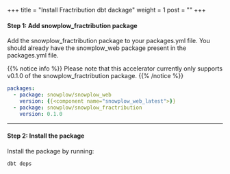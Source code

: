 +++
title = "Install Fractribution dbt dackage"
weight = 1
post = ""
+++


#### **Step 1:** Add snowplow_fractribution package
Add the snowplow_fractribution package to your packages.yml file. You should already have the snowplow_web package present in the packages.yml file.

{{% notice info %}}
Please note that this accelerator currently only supports v0.1.0 of the snowplow_fractribution package.
{{% /notice %}}

```yml
packages:
  - package: snowplow/snowplow_web
    version: {{<component name="snowplow_web_latest">}}
  - package: snowplow/snowplow_fractribution
    version: 0.1.0
```

***

#### **Step 2:** Install the package
Install the package by running:

```
dbt deps
```

